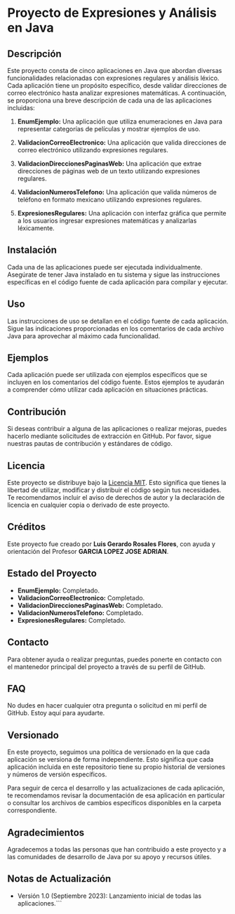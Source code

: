 # Proyecto de Expresiones y Análisis en Java

## Descripción
Este proyecto consta de cinco aplicaciones en Java que abordan diversas funcionalidades relacionadas con expresiones regulares y análisis léxico. Cada aplicación tiene un propósito específico, desde validar direcciones de correo electrónico hasta analizar expresiones matemáticas. A continuación, se proporciona una breve descripción de cada una de las aplicaciones incluidas:

1. **EnumEjemplo:** Una aplicación que utiliza enumeraciones en Java para representar categorías de películas y mostrar ejemplos de uso.

2. **ValidacionCorreoElectronico:** Una aplicación que valida direcciones de correo electrónico utilizando expresiones regulares.

3. **ValidacionDireccionesPaginasWeb:** Una aplicación que extrae direcciones de páginas web de un texto utilizando expresiones regulares.

4. **ValidacionNumerosTelefono:** Una aplicación que valida números de teléfono en formato mexicano utilizando expresiones regulares.

5. **ExpresionesRegulares:** Una aplicación con interfaz gráfica que permite a los usuarios ingresar expresiones matemáticas y analizarlas léxicamente.

## Instalación
Cada una de las aplicaciones puede ser ejecutada individualmente. Asegúrate de tener Java instalado en tu sistema y sigue las instrucciones específicas en el código fuente de cada aplicación para compilar y ejecutar.

## Uso
Las instrucciones de uso se detallan en el código fuente de cada aplicación. Sigue las indicaciones proporcionadas en los comentarios de cada archivo Java para aprovechar al máximo cada funcionalidad.

## Ejemplos
Cada aplicación puede ser utilizada con ejemplos específicos que se incluyen en los comentarios del código fuente. Estos ejemplos te ayudarán a comprender cómo utilizar cada aplicación en situaciones prácticas.

## Contribución
Si deseas contribuir a alguna de las aplicaciones o realizar mejoras, puedes hacerlo mediante solicitudes de extracción en GitHub. Por favor, sigue nuestras pautas de contribución y estándares de código.

## Licencia
Este proyecto se distribuye bajo la [Licencia MIT](LICENSE). Esto significa que tienes la libertad de utilizar, modificar y distribuir el código según tus necesidades. Te recomendamos incluir el aviso de derechos de autor y la declaración de licencia en cualquier copia o derivado de este proyecto.

## Créditos
Este proyecto fue creado por **Luis Gerardo Rosales Flores**, con ayuda y orientación del Profesor **GARCIA LOPEZ JOSE ADRIAN**.

## Estado del Proyecto
- **EnumEjemplo:** Completado.
- **ValidacionCorreoElectronico:** Completado.
- **ValidacionDireccionesPaginasWeb:** Completado.
- **ValidacionNumerosTelefono:** Completado.
- **ExpresionesRegulares:** Completado.

## Contacto
Para obtener ayuda o realizar preguntas, puedes ponerte en contacto con el mantenedor principal del proyecto a través de su perfil de GitHub.

## FAQ
No dudes en hacer cualquier otra pregunta o solicitud en mi perfil de GitHub. Estoy aquí para ayudarte.

## Versionado
En este proyecto, seguimos una política de versionado en la que cada aplicación se versiona de forma independiente. Esto significa que cada aplicación incluida en este repositorio tiene su propio historial de versiones y números de versión específicos.

Para seguir de cerca el desarrollo y las actualizaciones de cada aplicación, te recomendamos revisar la documentación de esa aplicación en particular o consultar los archivos de cambios específicos disponibles en la carpeta correspondiente.

## Agradecimientos
Agradecemos a todas las personas que han contribuido a este proyecto y a las comunidades de desarrollo de Java por su apoyo y recursos útiles.

## Notas de Actualización
- Versión 1.0 (Septiembre 2023): Lanzamiento inicial de todas las aplicaciones.```


